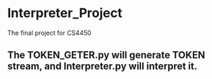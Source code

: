 # Interpreter_Project
The final project for CS4450

## The TOKEN_GETER.py will generate TOKEN stream, and Interpreter.py will interpret it.
